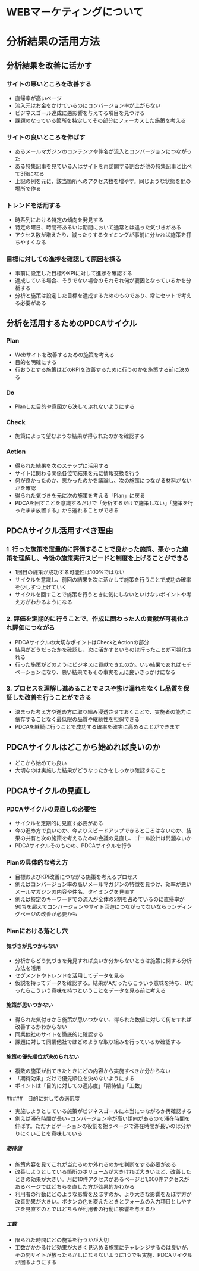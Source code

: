 # WEBマーケティングについて

# 分析結果の活用方法

## 分析結果を改善に活かす

### サイトの悪いところを改善する

- 直帰率が高いページ
- 流入元はお金をかけているのにコンバージョン率が上がらない
- ビジネスゴール達成に悪影響を与えてる項目を見つける
- 課題のなっている箇所を特定してその部分にフォーカスした施策を考える

### サイトの良いところを伸ばす

- あるメールマガジンのコンテンツや件名が流入とコンバージョンにつながった
- ある特集記事を見ている人はサイトを再訪問する割合が他の特集記事と比べて3倍になる
- 上記の例を元に、該当箇所へのアクセス数を増やす。同じような状態を他の場所で作る

### トレンドを活用する

- 時系列における特定の傾向を発見する
- 特定の曜日、時間帯あるいは期間において通常とは違った気づきがある
- アクセス数が増えたり、減ったりするタイミングが事前に分かれば施策を打ちやすくなる

### 目標に対しての進捗を確認して原因を探る

- 事前に設定した目標やKPIに対して進捗を確認する
- 達成している場合、そうでない場合のそれぞれ何が要因となっているかを分析する
- 分析と施策は設定した目標を達成するためのものであり、常にセットで考える必要がある

## 分析を活用するためのPDCAサイクル

### Plan

- Webサイトを改善するための施策を考える
- 目的を明確にする
- 行おうとする施策はどのKPIを改善するために行うのかを施策する前に決める

### Do

- Planした目的や意図から決してぶれないようにする

### Check

- 施策によって望むような結果が得られたのかを確認する

### Action

- 得られた結果を次のステップに活用する
- サイトに関わる関係各位で結果を元に情報交換を行う
- 何が良かったのか、悪かったのかを議論し、次の施策につながる材料がないかを確認
- 得られた気づきを元に次の施策を考える「Plan」に戻る
- PDCAを回すことを意識するだけで「分析するだけで施策しない」「施策を行ったまま放置する」から逃れることができる

## PDCAサイクル活用すべき理由

### 1. 行った施策を定量的に評価することで良かった施策、悪かった施策を理解し、今後の施策実行スピードと制度を上げることができる

- 1回目の施策が成功する可能性は100%ではない
- サイクルを意識し、前回の結果を次に活かして施策を行うことで成功の確率を少しずつ上げていく
- サイクルを回すことで施策を行うときに気にしないといけないポイントや考え方がわかるようになる

### 2. 評価を定期的に行うことで、作成に関わった人の貢献が可視化され評価につながる

- PDCAサイクルの大切なポイントはCheckとActionの部分
- 結果がどうだったかを確認し、次に活かすというのは行ったことが可視化される
- 行った施策がどのようにビジネスに貢献できたのか。いい結果であればモチベーションになり、悪い結果でもその事実を元に良いきっかけになる

### 3. プロセスを理解し進めることでミスや抜け漏れをなくし品質を保証した改善を行うことができる

- 決まった考え方や進め方に取り組み浸透させておくことで、実施者の能力に依存することなく最低限の品質や継続性を担保できる
- PDCAを継続に行うことで成功する確率を確実に高めることができます


## PDCAサイクルはどこから始めれば良いのか

- どこから始めても良い
- 大切なのは実施した結果がどうなったかをしっかり確認すること

## PDCAサイクルの見直し

### PDCAサイクルの見直しの必要性

- サイクルを定期的に見直す必要がある
- 今の進め方で良いのか、今よりスピードアップできるところはないのか、結果の共有と次の施策を考えるための会議の見直し、ゴール設計は問題ないか
- PDCAサイクルそのものの、PDCAサイクルを行う

### Planの具体的な考え方

- 目標およびKPI改善につながる施策を考えるプロセス
- 例えばコンバージョン率の高いメールマガジンの特徴を見つけ、効率が悪いメールマガジンの内容や件名、タイミングを見直す
- 例えば特定のキーワードでの流入が全体の2割を占めているのに直帰率が90%を超えてコンバージョンやサイト回遊につながってないならランディングページの改善が必要かも

### Planにおける落とし穴

#### 気づきが見つからない

- 分析からどう気づきを発見すれば良いか分からないときは施策に関する分析方法を活用
- セグメントやトレンドを活用してデータを見る
- 仮説を持ってデータを確認する。結果がAだったらこういう意味を持ち、Bだったらこういう意味を持つということをデータを見る前に考える

#### 施策が思いつかない

- 得られた気付きから施策が思いつかない、得られた数値に対して何をすれば改善するかわからない
- 同業他社のサイトを徹底的に確認する
- 課題に対して同業他社ではどのような取り組みを行っているか確認する

#### 施策の優先順位が決められない

- 複数の施策が出てきたときにどの内容から実施すべきか分からない
- 「期待効果」だけで優先順位を決めないようにする
- ポイントは「目的に対しての適応度」「期待値」「工数」

#####　目的に対しての適応度

- 実施しようとしている施策がビジネスゴールに本当につながるか再確認する
- 例えば滞在時間が長い=コンバージョン率が高い傾向があるので滞在時間を伸ばす。ただナビゲーションの役割を担うページで滞在時間が長いのは分かりにくいことを意味している

##### 期待値

- 施策内容を見てこれが当たるのか外れるのかを判断をする必要がある
- 改善しようとしている箇所のボリュームが大きければ大きいほど、改善したときの効果が大きい。月に10件アクセスがあるページと1,000件アクセスがあるページではどちらを直した方が効果的かわかる
- 利用者の行動にどのような影響を及ぼすのか、より大きな影響を及ぼす方が改善効果が大きい。ボタンの色を変えたときとフォームの入力項目としやすさを見直すのとではどちらが利用者の行動に影響を与えるか

##### 工数

- 限られた時間にどの施策を行うかが大切
- 工数がかかるけど効果が大きく見込める施策にチャレンジするのは良いが、その間サイトが放ったらかしにならないように1つでも実施、PDCAサイクルが回るようにする

